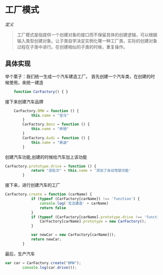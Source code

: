 # 工厂模式

*定义*

> 工厂模式是指提供一个创建对象的接口而不保留具体的创建逻辑，可以根据输入类型创建对象。让子类自学决定实例化哪一种工厂类，实际的创建对象过程在子类中进行。在创建相似的子类的时候，重复操作。

## 具体实现

举个栗子：我们统一生成一个汽车建造工厂。
首先创建一个汽车类，在创建的时候使用，来统一建造
```js
	function CarFactory() { }
```
接下来创建汽车品牌
```js
	CarFactory.BMW = function () {
            this.name = "宝马"
        }
        CarFactory.Benz = function () {
            this.name = "奔驰"
        }
        CarFactory.Audi = function () {
            this.name = "奥迪"
        }
```
创建汽车功能,创建的时候给汽车加上该功能
```js
CarFactory.prototype.drive = function () {
            return "该批次" + this.name + '添加了自动驾驶功能'
        }
```
接下来，进行创建汽车的工厂
```js
CarFactory.create = function (carName) {
            if (typeof (CarFactory[carName]) !== 'function') {
                console.log('无法建造' + carName)
                return false
            }
            if (typeof (CarFactory[carName].prototype.drive !== 'function')) {
                CarFactory[carName].prototype = new CarFactory();
            }

            var newCar = new CarFactory[carName]();
            return newCar;
        }
```
最后，生产汽车
```js
var car = CarFactory.create("BMW");
        console.log(car.drive());
```
